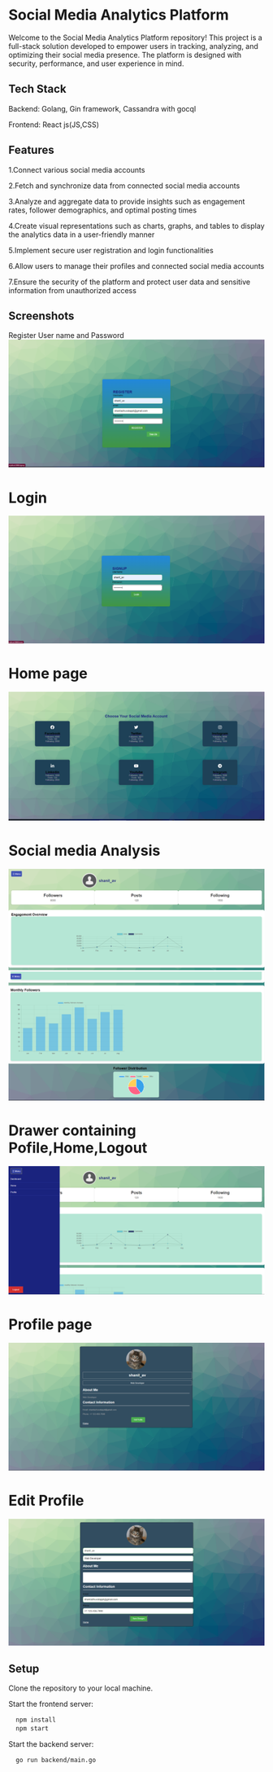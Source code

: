 
# Social Media Analytics Platform

Welcome to the Social Media Analytics Platform repository! This project is a full-stack solution developed to empower users in tracking, analyzing, and optimizing their social media presence. The platform is designed with security, performance, and user experience in mind.




## Tech Stack

Backend: Golang, Gin framework, Cassandra with gocql

Frontend: React js(JS,CSS)


## Features

1.Connect various social media accounts

2.Fetch and synchronize data from connected social media accounts

3.Analyze and aggregate data to provide insights such as engagement rates, follower demographics, and optimal posting times

4.Create visual representations such as charts, graphs, and tables to display the analytics data in a user-friendly manner

5.Implement secure user registration and login functionalities

6.Allow users to manage their profiles and connected social media accounts

7.Ensure the security of the platform and protect user data and sensitive information from unauthorized access


## Screenshots
 Register User name and Password
![App Screenshot](https://github.com/Shanil-AV/Social-Media-Analytics/blob/master/screenshots/register.png)




# Login 
![App Screenshot](https://github.com/Shanil-AV/Social-Media-Analytics/blob/master/screenshots/login.png)




# Home page
![App Screenshot](https://github.com/Shanil-AV/Social-Media-Analytics/blob/master/screenshots/home.png)




# Social media Analysis
![App Screenshot](https://github.com/Shanil-AV/Social-Media-Analytics/blob/master/screenshots/analysis1.png)
![App Screenshot](https://github.com/Shanil-AV/Social-Media-Analytics/blob/master/screenshots/analysis2.png)




# Drawer containing Pofile,Home,Logout
![App Screenshot](https://github.com/Shanil-AV/Social-Media-Analytics/blob/master/screenshots/drawer.png)




# Profile page
![App Screenshot](https://github.com/Shanil-AV/Social-Media-Analytics/blob/master/screenshots/profile.png)





# Edit Profile
![App Screenshot](https://github.com/Shanil-AV/Social-Media-Analytics/blob/master/screenshots/editprofile.png)


## Setup

Clone the repository to your local machine.

Start the frontend server:
```bash
  npm install 
  npm start

```
Start the backend server:
```bash
  go run backend/main.go

```


    
